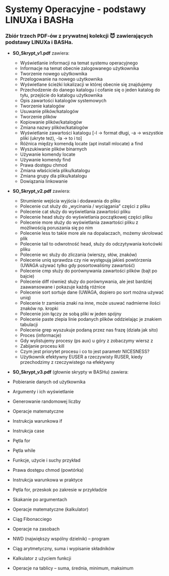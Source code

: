 # Systemy Operacyjne - podstawy LINUXa i BASHa
### Zbiór trzech PDF-ów z prywatnej kolekcji 😈 zawierających podstawy LINUXa i BASHa.

- <strong>SO_Skrypt_v1.pdf</strong> zawiera:
  - Wyświetlanie informacji na temat systemu operacyjnego
  - Informacje na temat obecnie zalogowanego użytkownika
  - Tworzenie nowego użytkownika
  - Przelogowanie na nowego użytkownika
  - Wyświetlane ścieżki lokalizacji w której obecnie się znajdujemy
  - Przechodzenie do danego katalogu i cofanie się o jeden katalog do tyłu, przejście do katalogu użytkownika
  - Opis zawartości katalogów systemowych
  - Tworzenie katalogów
  - Usuwanie plików/katalogów
  - Tworzenie plików
  - Kopiowanie plików/katalogów
  - Zmiana nazwy plików/katalogów
  - Wyświetlanie zawartości katalogu [-l -> format długi, -a -> wszystkie pliki (ukryte też), -la -> to i to]
  - Różnica między komendą locate (apt install mlocate) a find
  - Wyszukiwanie plików binarnych
  - Używanie komendy locate
  - Używanie komendy find
  - Prawa dostępu chmod
  - Zmiana właściciela pliku/katalogu
  - Zmiana grupy dla pliku/katalogu
  - Dowiązania linkowanie
 
- <strong>SO_Skrypt_v2.pdf</strong> zawiera:
  - Strumienie wejścia wyjścia i dodawania do pliku
  - Polecenie cut służy do „wycinania / wyciągania” części z pliku
  - Polecenie cat służy do wyświetlania zawartości pliku
  - Polecenie head służy do wyświetlania początkowej części pliku
  - Polecenie more służy do wyświetlania zawartości pliku z możliwością poruszania się po nim
  - Polecenie less to takie more ale na dopalaczach, możemy skrolować plik
  - Polecenie tail to odwrotność head, służy do odczytywania końcówki pliku
  - Polecenie wc służy do zliczania (wierszy, słów, znaków)
  - Polecenie uniq sprawdza czy nie występują jakieś powtórzenia (UWAGA używać tylko gdy posortowaliśmy zawartość)
  - Polecenie cmp służy do porównywania zawartości plików (bajt po bajcie)
  - Polecenie diff również służy do porównywania, ale jest bardziej zaawansowane i pokazuje każdą różnice
  - Polecenie sort sortuje dane (UWAGA, dopiero po sort można używać uniq)
  - Polecenie tr zamienia znaki na inne, może usuwać nadmierne ilości znaków np. kropki
  - Polecenie join łączy ze sobą pliki w jeden spójny
  - Polecenie paste zlepia linie podanych plików oddzielając je znakiem tabulacji
  - Polecenie grep wyszukuje podaną przez nas frazę (działa jak sito)
  - Proces (informacje)
  - Gdy wylistujemy procesy (ps aux) u góry z zobaczymy wiersz z
  - Zabijanie procesu kill <pid>
  - Czym jest priorytet procesu i co to jest parametr NICESNESS?
  - Użytkownik efektywny EUSER a rzeczywisty RUSER, kiedy przechodzimy z rzeczywistego na efektywny
  
 - <strong>SO_Skrypt_v3.pdf</strong> (głownie skrypty w BASHu) zawiera:
  - Pobieranie danych od użytkownika
  - Argumenty i ich wyświetlanie
  - Generowanie randomowej liczby
  - Operacje matematyczne
  - Instrukcja warunkowa if
  - Instrukcja case
  - Pętla for
  - Pętla while
  - Funkcje, użycie i suchy przykład
  - Prawa dostępu chmod (powtórka)
  - Instrukcja warunkowa w praktyce
  - Pętla for, przeskok po zakresie w przykładzie
  - Skakanie po argumentach
  - Operacje matematyczne (kalkulator)
  - Ciąg Fibonacciego
  - Operacje na zasobach
  - NWD (największy wspólny dzielnik) – program
  - Ciąg arytmetyczny, suma i wypisanie składników
  - Kalkulator z użyciem funkcji
  - Operacje na tablicy – suma, średnia, minimum, maksimum
